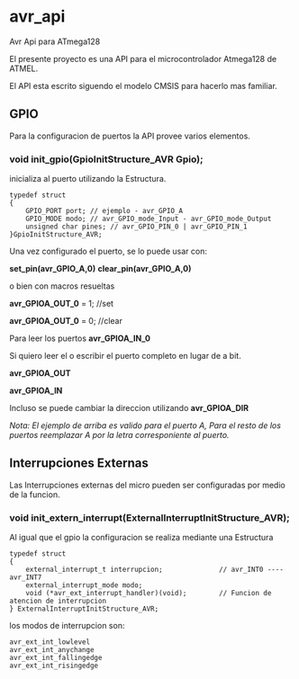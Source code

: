 # avr_api
Avr Api para ATmega128

El presente proyecto es una API para el microcontrolador Atmega128 de ATMEL.

El API esta escrito siguendo el modelo CMSIS para hacerlo mas familiar.

## GPIO

Para la configuracion de puertos la API provee varios elementos.

### void init_gpio(GpioInitStructure_AVR Gpio);

inicializa al puerto utilizando la Estructura.
```
typedef struct
{
	GPIO_PORT port; // ejemplo - avr_GPIO_A
	GPIO_MODE modo; // avr_GPIO_mode_Input - avr_GPIO_mode_Output
	unsigned char pines; // avr_GPIO_PIN_0 | avr_GPIO_PIN_1
}GpioInitStructure_AVR;
```
Una vez configurado el puerto, se lo puede usar con:

 **set_pin(avr_GPIO_A,0)**
 **clear_pin(avr_GPIO_A,0)**

o bien con macros resueltas

**avr_GPIOA_OUT_0** = 1; //set

**avr_GPIOA_OUT_0** = 0; //clear

Para leer los puertos
**avr_GPIOA_IN_0**

Si quiero leer el o escribir el puerto completo en lugar de a bit.

**avr_GPIOA_OUT**

**avr_GPIOA_IN**

Incluso se puede cambiar la direccion utilizando
**avr_GPIOA_DIR**

*Nota: El ejemplo de arriba es valido para el puerto A, Para el resto de los puertos reemplazar A por la letra corresponiente al puerto.*

## Interrupciones Externas
Las Interrupciones externas del micro pueden ser configuradas por medio de la funcion.

### void init_extern_interrupt(ExternalInterruptInitStructure_AVR);

Al igual que el gpio la configuracion se realiza mediante una Estructura


```
typedef struct
{
	external_interrupt_t interrupcion;				// avr_INT0 ---- avr_INT7
	external_interrupt_mode modo;
	void (*avr_ext_interrupt_handler)(void);		// Funcion de atencion de interrupcion
} ExternalInterruptInitStructure_AVR;
```

los modos de interrupcion son:

```
avr_ext_int_lowlevel
avr_ext_int_anychange
avr_ext_int_fallingedge
avr_ext_int_risingedge
```
